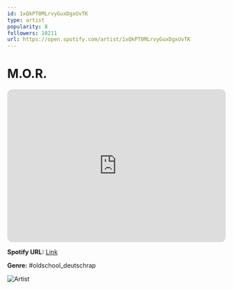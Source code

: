 ```yaml
---
id: 1xQkPT0MLrvyGuxDgxUvTK
type: artist
popularity: 8
followers: 10211
url: https://open.spotify.com/artist/1xQkPT0MLrvyGuxDgxUvTK
---
```

# M.O.R.

<iframe style="border-radius:12px" src="https://open.spotify.com/embed/artist/1xQkPT0MLrvyGuxDgxUvTK" width="100%" height="352" frameBorder="0" allowfullscreen="" allow="autoplay; clipboard-write; encrypted-media; fullscreen; picture-in-picture" loading="lazy"></iframe>

**Spotify URL:** [Link](https://open.spotify.com/artist/1xQkPT0MLrvyGuxDgxUvTK)

**Genre:**  #oldschool_deutschrap

![Artist](https://i.scdn.co/image/ab67616d0000b273028f2e5bf47871c4268658bc)

